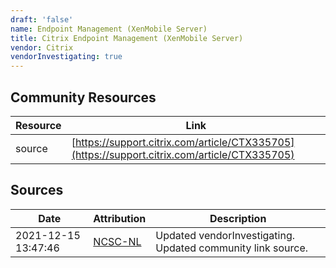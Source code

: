 ```yaml
---
draft: 'false'
name: Endpoint Management (XenMobile Server)
title: Citrix Endpoint Management (XenMobile Server)
vendor: Citrix
vendorInvestigating: true
---
```



## Community Resources
| Resource | Link |
| --- | --- |
| source | [https://support.citrix.com/article/CTX335705](https://support.citrix.com/article/CTX335705) |


## Sources
| Date | Attribution | Description |
| --- | --- | --- |
| 2021-12-15 13:47:46 | [NCSC-NL](https://github.com/NCSC-NL/log4shell/blob/main/software/README.md) | Updated vendorInvestigating. Updated community link source.  |
